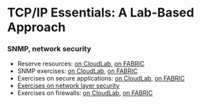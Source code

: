 # TCP/IP Essentials: A Lab-Based Approach

### SNMP, network security

* Reserve resources: [on CloudLab](reserve-cloudlab.md), [on FABRIC](reserve-fabric.md)
* SNMP exercises: [on CloudLab](snmp-cloudlab.md), [on FABRIC](snmp-fabric.md)
* Exercises on secure applications: [on CloudLab](applications-cloudlab.md), [on FABRIC](applications-fabric.md)
* [Exercises on network layer security](vpn.md)
* Exercises on firewalls: [on CloudLab](firewalls-cloudlab.md), [on FABRIC](firewalls-fabric.md)
